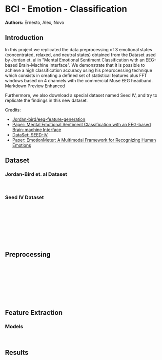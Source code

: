 <h1>BCI - Emotion - Classification </h1>

<p> <strong>Authors:</strong> Ernesto, Alex, Novo</p>

<h2>Introduction</h2>

In this project we replicated the data preprocessing of 3 emotional states (concentrated, relaxed, and neutral states) obtained from the Dataset
used by Jordan et. al in "Mental Emotional Sentiment Classification with an EEG-based Brain-Machine Interface". We demonstrate that it is possible
to achieve a high classification accuracy using his preprocessing technique which consists in creating a defined set of statistical features
plus FFT windows based on 4 channels with the commercial Muse EEG headband.
Markdown Preview Enhanced

Furthermore, we also download a special dataset named Seed IV, and try to replicate the findings in this new dataset. 


<p> Credits:</p>
<ul>
    <li>
    <a href="https://github.com/jordan-bird/eeg-feature-generation">Jordan-bird/eeg-feature-generation</a>
    </li>
    <li>
    <a href= "https://www.researchgate.net/publication/329403546_Mental_Emotional_Sentiment_Classification_with_an_EEG-based_Brain-machine_Interface"> 
                Paper: Mental Emotional Sentiment Classification with an EEG-based Brain-machine Interface</a>
    </li>
    <li>
    <a href= "https://bcmi.sjtu.edu.cn/~seed/seed-iv.html"> 
                DataSet: SEED-IV</a>
    </li>
   <li>
    <a href= "https://ieeexplore.ieee.org/abstract/document/8283814"> 
                Paper: EmotionMeter: A Multimodal Framework for Recognizing Human Emotions</a>
    </li>
</ul>



<h2>Dataset</h2>

<h3>Jordan-Bird et. al Dataset</h3>


<br>

<h3>Seed IV Dataset</h3>

<br><br><br><br><br><br><br>

<h2>Preprocessing</h2>




<br><br><br><br><br><br><br>

<h2>Feature Extraction</h2>

<h3>Models</h3>


<br>

<h2>Results</h2>
